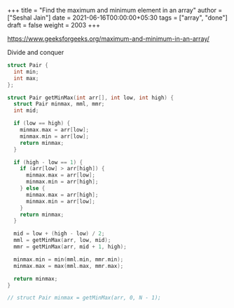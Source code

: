 +++
title = "Find the maximum and minimum element in an array"
author = ["Seshal Jain"]
date = 2021-06-16T00:00:00+05:30
tags = ["array", "done"]
draft = false
weight = 2003
+++

<https://www.geeksforgeeks.org/maximum-and-minimum-in-an-array/>

Divide and conquer

```cpp
struct Pair {
  int min;
  int max;
};

struct Pair getMinMax(int arr[], int low, int high) {
  struct Pair minmax, mml, mmr;
  int mid;

  if (low == high) {
    minmax.max = arr[low];
    minmax.min = arr[low];
    return minmax;
  }

  if (high - low == 1) {
    if (arr[low] > arr[high]) {
      minmax.max = arr[low];
      minmax.min = arr[high];
    } else {
      minmax.max = arr[high];
      minmax.min = arr[low];
    }
    return minmax;
  }

  mid = low + (high - low) / 2;
  mml = getMinMax(arr, low, mid);
  mmr = getMinMax(arr, mid + 1, high);

  minmax.min = min(mml.min, mmr.min);
  minmax.max = max(mml.max, mmr.max);

  return minmax;
}

// struct Pair minmax = getMinMax(arr, 0, N - 1);
```
